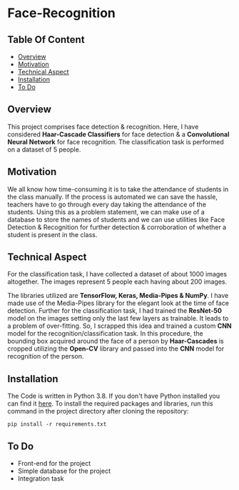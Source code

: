 # Face-Recognition

## Table Of Content

- [Overview](#overview)
- [Motivation](#motivation)
- [Technical Aspect](#technical-aspect)
- [Installation](#installation)
- [To Do](#to-do)

## Overview

This project comprises face detection & recognition. Here, I have considered **Haar-Cascade Classifiers** for face detection & a **Convolutional Neural Network** for face recognition. The classification task is performed on a dataset of 5 people. 

## Motivation

We all know how time-consuming it is to take the attendance of students in the class manually. If the process is automated we can save the hassle, teachers have to go through every day taking the attendance of the students. Using this as a problem statement, we can make use of a database to store the names of students and we can use utilities like Face Detection & Recognition for further detection & corroboration of whether a student is present in the class.


## Technical Aspect 

For the classification task, I have collected a dataset of about 1000 images altogether. The images represent 5 people each having about 200 images. 

The libraries utilized are **TensorFlow, Keras, Media-Pipes & NumPy**. I have made use of the Media-Pipes library for the elegant look at the time of face detection. Further for the classification task, I had trained the **ResNet-50** model on the images setting only the last few layers as trainable. It leads to a problem of over-fitting. So, I scrapped this idea and trained a custom **CNN** model for the recognition/classification task. In this procedure, the bounding box acquired around the face of a person by **Haar-Cascades** is cropped utilizing the **Open-CV** library and passed into the **CNN** model for recognition of the person. 

[](#https://github.com/gauravshipurkar/Face-Recognition/blob/main/result.png)

## Installation

The Code is written in Python 3.8. If you don't have Python installed you can find it [here](#https://www.python.org/downloads/release/python-380/). To install the required packages and libraries, run this command in the project directory after cloning the repository:

```
pip install -r requirements.txt

```
## To Do

- Front-end for the project
- Simple database for the project
- Integration task
